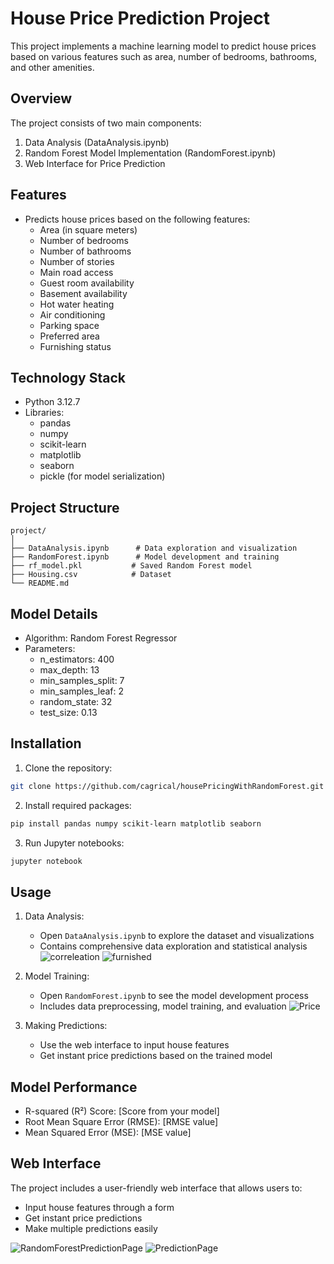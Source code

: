 # House Price Prediction Project

This project implements a machine learning model to predict house prices based on various features such as area, number of bedrooms, bathrooms, and other amenities.

## Overview

The project consists of two main components:
1. Data Analysis (DataAnalysis.ipynb)
2. Random Forest Model Implementation (RandomForest.ipynb)
3. Web Interface for Price Prediction

## Features

- Predicts house prices based on the following features:
  - Area (in square meters)
  - Number of bedrooms
  - Number of bathrooms
  - Number of stories
  - Main road access
  - Guest room availability
  - Basement availability
  - Hot water heating
  - Air conditioning
  - Parking space
  - Preferred area
  - Furnishing status

## Technology Stack

- Python 3.12.7
- Libraries:
  - pandas
  - numpy
  - scikit-learn
  - matplotlib
  - seaborn
  - pickle (for model serialization)

## Project Structure

```
project/
│
├── DataAnalysis.ipynb      # Data exploration and visualization
├── RandomForest.ipynb      # Model development and training
├── rf_model.pkl           # Saved Random Forest model
├── Housing.csv            # Dataset
└── README.md
```

## Model Details

- Algorithm: Random Forest Regressor
- Parameters:
  - n_estimators: 400
  - max_depth: 13
  - min_samples_split: 7
  - min_samples_leaf: 2
  - random_state: 32
  - test_size: 0.13

## Installation

1. Clone the repository:
```bash
git clone https://github.com/cagrical/housePricingWithRandomForest.git
```

2. Install required packages:
```bash
pip install pandas numpy scikit-learn matplotlib seaborn
```

3. Run Jupyter notebooks:
```bash
jupyter notebook
```

## Usage

1. Data Analysis:
   - Open `DataAnalysis.ipynb` to explore the dataset and visualizations
   - Contains comprehensive data exploration and statistical analysis
     ![correleation](https://github.com/user-attachments/assets/ebc5c597-8d90-4ceb-81a7-aaec0e5f5540)
![furnished](https://github.com/user-attachments/assets/343901b9-1dd4-4877-88e8-1507a6b3287f)


2. Model Training:
   - Open `RandomForest.ipynb` to see the model development process
   - Includes data preprocessing, model training, and evaluation
     ![Price](https://github.com/user-attachments/assets/def6fa2f-e2cc-4b4a-8256-59290c461688)


3. Making Predictions:
   - Use the web interface to input house features
   - Get instant price predictions based on the trained model

## Model Performance

- R-squared (R²) Score: [Score from your model]
- Root Mean Square Error (RMSE): [RMSE value]
- Mean Squared Error (MSE): [MSE value]

## Web Interface

The project includes a user-friendly web interface that allows users to:
- Input house features through a form
- Get instant price predictions
- Make multiple predictions easily

![RandomForestPredictionPage](https://github.com/user-attachments/assets/f4ce04bf-967b-423c-8fa9-031787b4bb9a)
![PredictionPage](https://github.com/user-attachments/assets/20b92411-e21d-466b-8ad2-9cd71d2dc2b9)

